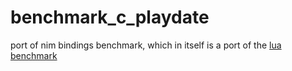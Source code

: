 # benchmark_c_playdate
port of nim bindings benchmark, which in itself is a port of the [lua benchmark](https://devforum.play.date/t/benchmarks-optimisations/1247/51)
